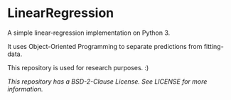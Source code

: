 # LinearRegression
A simple linear-regression implementation on Python 3.

It uses Object-Oriented Programming to separate predictions from fitting-data.

This repository is used for research purposes. :)

_This repository has a BSD-2-Clause License. See LICENSE for more information._
